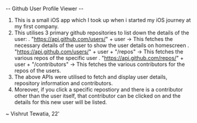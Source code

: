 -- Github User Profile Viewer --

1. This is a small iOS app which I took up when i started my iOS journey at my first company.
2. This utilises 3 primary github repositories to list down the details of the user:
   . "https://api.github.com/users/" + user -> This fetches the necessary details of the user to show the user details on homescreen
   . "https://api.github.com/users/" + user + "/repos" -> This fetches the various repos of the specific user
   . "https://api.github.com/repos/" + user + "/contributors" -> This fetches the various contributors for the repos of the users.
3. The above APIs were utilised to fetch and display user details, repository information and contributors.
4. Moreover, if you click a specific repostiory and there is a contributor other than the user itself, that contributor can be clicked on and the details for this new user will be listed.

~ Vishrut Tewatia, 22'
